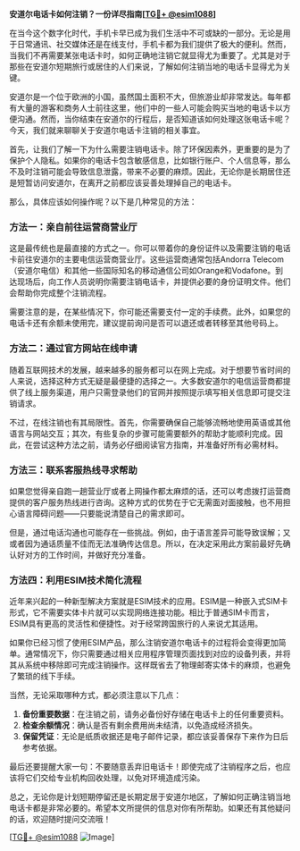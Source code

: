 **安道尔电话卡如何注销？一份详尽指南[[TG💪+ @esim1088](https://t.me/s/esim1088)]**

在当今这个数字化时代，手机卡早已成为我们生活中不可或缺的一部分。无论是用于日常通讯、社交媒体还是在线支付，手机卡都为我们提供了极大的便利。然而，当我们不再需要某张电话卡时，如何正确地注销它就显得尤为重要了。尤其是对于那些在安道尔短期旅行或居住的人们来说，了解如何注销当地的电话卡显得尤为关键。

安道尔是一个位于欧洲的小国，虽然国土面积不大，但旅游业却非常发达。每年都有大量的游客和商务人士前往这里，他们中的一些人可能会购买当地的电话卡以方便沟通。然而，当你结束在安道尔的行程后，是否知道该如何处理这张电话卡呢？今天，我们就来聊聊关于安道尔电话卡注销的相关事宜。

首先，让我们了解一下为什么需要注销电话卡。除了环保因素外，更重要的是为了保护个人隐私。如果你的电话卡包含敏感信息，比如银行账户、个人信息等，那么不及时注销可能会导致信息泄露，带来不必要的麻烦。因此，无论你是长期居住还是短暂访问安道尔，在离开之前都应该妥善处理掉自己的电话卡。

那么，具体应该如何操作呢？以下是几种常见的方法：

### 方法一：亲自前往运营商营业厅

这是最传统也是最直接的方式之一。你可以带着你的身份证件以及需要注销的电话卡前往安道尔的主要电信运营商营业厅。这些运营商通常包括Andorra Telecom（安道尔电信）和其他一些国际知名的移动通信公司如Orange和Vodafone。到达现场后，向工作人员说明你需要注销电话卡，并提供必要的身份证明文件。他们会帮助你完成整个注销流程。

需要注意的是，在某些情况下，你可能还需要支付一定的手续费。此外，如果您的电话卡还有余额未使用完，建议提前询问是否可以退还或者转移至其他号码上。

### 方法二：通过官方网站在线申请

随着互联网技术的发展，越来越多的服务都可以在网上完成。对于想要节省时间的人来说，选择这种方式无疑是最便捷的选择之一。大多数安道尔的电信运营商都提供了线上服务渠道，用户只需登录他们的官网并按照提示填写相关信息即可提交注销请求。

不过，在线注销也有其局限性。首先，你需要确保自己能够流畅地使用英语或其他语言与网站交互；其次，有些复杂的步骤可能需要额外的帮助才能顺利完成。因此，在尝试这种方法之前，请务必仔细阅读官方指南，并准备好所有必需材料。

### 方法三：联系客服热线寻求帮助

如果您觉得亲自跑一趟营业厅或者上网操作都太麻烦的话，还可以考虑拨打运营商提供的客户服务热线进行咨询。这种方式的优势在于它无需面对面接触，也不用担心语言障碍问题——只要能说清楚自己的需求即可。

但是，通过电话沟通也可能存在一些挑战。例如，由于语言差异可能导致误解；又或者因为通话质量不佳而无法准确传达信息。所以，在决定采用此方案前最好先确认好对方的工作时间，并做好充分准备。

### 方法四：利用ESIM技术简化流程

近年来兴起的一种新型解决方案就是ESIM技术的应用。ESIM是一种嵌入式SIM卡形式，它不需要实体卡片就可以实现网络连接功能。相比于普通SIM卡而言，ESIM具有更高的灵活性和便捷性。对于经常跨国旅行的人来说尤其适用。

如果你已经习惯了使用ESIM产品，那么注销安道尔电话卡的过程将会变得更加简单。通常情况下，你只需要通过相关应用程序管理页面找到对应的设备列表，并将其从系统中移除即可完成注销操作。这样既省去了物理邮寄实体卡的麻烦，也避免了繁琐的线下手续。

当然，无论采取哪种方式，都必须注意以下几点：

1. **备份重要数据**：在注销之前，请务必备份好存储在电话卡上的任何重要资料。
2. **检查余额情况**：确认是否有剩余费用尚未结清，以免造成经济损失。
3. **保留凭证**：无论是纸质收据还是电子邮件记录，都应该妥善保存下来作为日后参考依据。

最后还要提醒大家一句：不要随意丢弃旧电话卡！即使完成了注销程序之后，也应该将它们交给专业机构回收处理，以免对环境造成污染。

总之，无论你是计划短期停留还是长期定居于安道尔地区，了解如何正确注销当地电话卡都是非常必要的。希望本文所提供的信息对你有所帮助。如果还有其他疑问的话，欢迎随时提问交流哦！

[[TG💪+ @esim1088](https://t.me/s/esim1088) ![Image](https://i.postimg.cc/4NQfJmqS/Snipaste-2025-05-13-00-14-12.png)]